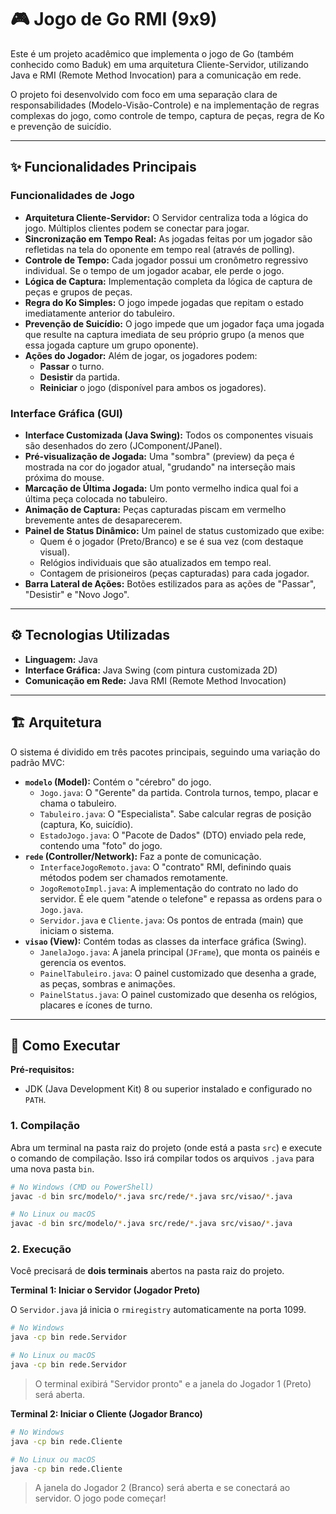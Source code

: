 
# 🎮 Jogo de Go RMI (9x9)

Este é um projeto acadêmico que implementa o jogo de Go (também conhecido como Baduk) em uma arquitetura Cliente-Servidor, utilizando Java e RMI (Remote Method Invocation) para a comunicação em rede.

O projeto foi desenvolvido com foco em uma separação clara de responsabilidades (Modelo-Visão-Controle) e na implementação de regras complexas do jogo, como controle de tempo, captura de peças, regra de Ko e prevenção de suicídio.

---

## ✨ Funcionalidades Principais

### Funcionalidades de Jogo
* **Arquitetura Cliente-Servidor:** O Servidor centraliza toda a lógica do jogo. Múltiplos clientes podem se conectar para jogar.
* **Sincronização em Tempo Real:** As jogadas feitas por um jogador são refletidas na tela do oponente em tempo real (através de polling).
* **Controle de Tempo:** Cada jogador possui um cronômetro regressivo individual. Se o tempo de um jogador acabar, ele perde o jogo.
* **Lógica de Captura:** Implementação completa da lógica de captura de peças e grupos de peças.
* **Regra do Ko Simples:** O jogo impede jogadas que repitam o estado imediatamente anterior do tabuleiro.
* **Prevenção de Suicídio:** O jogo impede que um jogador faça uma jogada que resulte na captura imediata de seu próprio grupo (a menos que essa jogada capture um grupo oponente).
* **Ações do Jogador:** Além de jogar, os jogadores podem:
    * **Passar** o turno.
    * **Desistir** da partida.
    * **Reiniciar** o jogo (disponível para ambos os jogadores).

### Interface Gráfica (GUI)
* **Interface Customizada (Java Swing):** Todos os componentes visuais são desenhados do zero (JComponent/JPanel).
* **Pré-visualização de Jogada:** Uma "sombra" (preview) da peça é mostrada na cor do jogador atual, "grudando" na interseção mais próxima do mouse.
* **Marcação de Última Jogada:** Um ponto vermelho indica qual foi a última peça colocada no tabuleiro.
* **Animação de Captura:** Peças capturadas piscam em vermelho brevemente antes de desaparecerem.
* **Painel de Status Dinâmico:** Um painel de status customizado que exibe:
    * Quem é o jogador (Preto/Branco) e se é sua vez (com destaque visual).
    * Relógios individuais que são atualizados em tempo real.
    * Contagem de prisioneiros (peças capturadas) para cada jogador.
* **Barra Lateral de Ações:** Botões estilizados para as ações de "Passar", "Desistir" e "Novo Jogo".

---

## ⚙️ Tecnologias Utilizadas

* **Linguagem:** Java
* **Interface Gráfica:** Java Swing (com pintura customizada 2D)
* **Comunicação em Rede:** Java RMI (Remote Method Invocation)

---

## 🏗️ Arquitetura

O sistema é dividido em três pacotes principais, seguindo uma variação do padrão MVC:

* **`modelo` (Model):** Contém o "cérebro" do jogo.
    * `Jogo.java`: O "Gerente" da partida. Controla turnos, tempo, placar e chama o tabuleiro.
    * `Tabuleiro.java`: O "Especialista". Sabe calcular regras de posição (captura, Ko, suicídio).
    * `EstadoJogo.java`: O "Pacote de Dados" (DTO) enviado pela rede, contendo uma "foto" do jogo.
* **`rede` (Controller/Network):** Faz a ponte de comunicação.
    * `InterfaceJogoRemoto.java`: O "contrato" RMI, definindo quais métodos podem ser chamados remotamente.
    * `JogoRemotoImpl.java`: A implementação do contrato no lado do servidor. É ele quem "atende o telefone" e repassa as ordens para o `Jogo.java`.
    * `Servidor.java` e `Cliente.java`: Os pontos de entrada (main) que iniciam o sistema.
* **`visao` (View):** Contém todas as classes da interface gráfica (Swing).
    * `JanelaJogo.java`: A janela principal (`JFrame`), que monta os painéis e gerencia os eventos.
    * `PainelTabuleiro.java`: O painel customizado que desenha a grade, as peças, sombras e animações.
    * `PainelStatus.java`: O painel customizado que desenha os relógios, placares e ícones de turno.

-----

## 🚀 Como Executar

**Pré-requisitos:**

  * JDK (Java Development Kit) 8 ou superior instalado e configurado no `PATH`.

### 1\. Compilação

Abra um terminal na pasta raiz do projeto (onde está a pasta `src`) e execute o comando de compilação. Isso irá compilar todos os arquivos `.java` para uma nova pasta `bin`.

```bash
# No Windows (CMD ou PowerShell)
javac -d bin src/modelo/*.java src/rede/*.java src/visao/*.java

# No Linux ou macOS
javac -d bin src/modelo/*.java src/rede/*.java src/visao/*.java
```

### 2\. Execução

Você precisará de **dois terminais** abertos na pasta raiz do projeto.

**Terminal 1: Iniciar o Servidor (Jogador Preto)**

O `Servidor.java` já inicia o `rmiregistry` automaticamente na porta 1099.

```bash
# No Windows
java -cp bin rede.Servidor

# No Linux ou macOS
java -cp bin rede.Servidor
```

> O terminal exibirá "Servidor pronto" e a janela do Jogador 1 (Preto) será aberta.

**Terminal 2: Iniciar o Cliente (Jogador Branco)**

```bash
# No Windows
java -cp bin rede.Cliente

# No Linux ou macOS
java -cp bin rede.Cliente
```

> A janela do Jogador 2 (Branco) será aberta e se conectará ao servidor. O jogo pode começar\!
